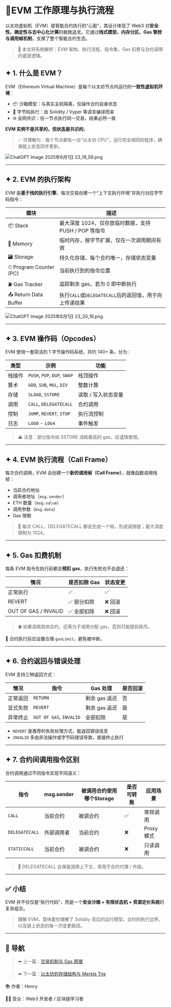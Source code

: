 # 📘EVM 工作原理与执行流程

以太坊虚拟机（EVM）是智能合约执行的“心脏”，其设计体现了 Web3 对**安全性、确定性与去中心化计算**的极致追求。它通过**栈式模型、内存分区、Gas 管控与调用帧机制**，支撑了整个智能合约生态。

> 📌 本文将系统解析：EVM 架构、执行流程、指令集、Gas 扣费与合约调用的底层逻辑。
> 

## ✦ 1. 什么是 EVM？

EVM（Ethereum Virtual Machine）是每个以太坊节点内运行的**一致性虚拟机环境**：

- 📦 沙箱模型：与真实主机隔离，仅操作合约自身状态
- 📜 字节码执行：由 Solidity / Vyper 等语言编译而来
- 🌐 全网共识：任一节点执行同一交易，结果必然一致

**EVM 实例不是共享的，但状态是共识的**。

> ✅ 可理解为：每个节点都有一台“以太坊 CPU”，运行完全相同的程序，确保链上状态同步更新。
> 

![ChatGPT Image 2025年6月1日 23_19_59.png](%F0%9F%93%98EVM%20%E5%B7%A5%E4%BD%9C%E5%8E%9F%E7%90%86%E4%B8%8E%E6%89%A7%E8%A1%8C%E6%B5%81%E7%A8%8B%20200aee4329e3804d9d9af219e409ed40/ChatGPT_Image_2025%E5%B9%B46%E6%9C%881%E6%97%A5_23_19_59.png)

---

## ✦ 2. EVM 的执行架构

EVM 是**基于栈的执行引擎**，每次交易创建一个“上下文执行环境”并执行对应字节码指令：

| 模块 | 描述 |
| --- | --- |
| 📦 Stack | 最大深度 1024，仅存放临时数据，支持 PUSH / POP 等指令 |
| 🧠 Memory | 临时内存，按字节扩展，仅在一次调用期间有效 |
| 🗃 Storage | 持久化存储，每个合约唯一，存储状态变量 |
| ⏱ Program Counter (PC) | 当前执行到的指令位置 |
| ⛽ Gas Tracker | 追踪剩余 gas，若为 0 即中断执行 |
| 📤 Return Data Buffer | 执行`CALL`或`DELEGATECALL`后的返回值，用于向上传递结果 |

![ChatGPT Image 2025年6月1日 23_20_16.png](%F0%9F%93%98EVM%20%E5%B7%A5%E4%BD%9C%E5%8E%9F%E7%90%86%E4%B8%8E%E6%89%A7%E8%A1%8C%E6%B5%81%E7%A8%8B%20200aee4329e3804d9d9af219e409ed40/ChatGPT_Image_2025%E5%B9%B46%E6%9C%881%E6%97%A5_23_20_16.png)

---

## ✦ 3. EVM 操作码（Opcodes）

EVM 使用一套简洁的 1 字节操作码系统，共约 140+ 条，分为：

| 类型 | 示例 | 功能 |
| --- | --- | --- |
| 栈操作 | `PUSH`, `POP`, `DUP`, `SWAP` | 栈顶操作 |
| 算术 | `ADD`, `SUB`, `MUL`, `DIV` | 整数计算 |
| 存储 | `SLOAD`, `SSTORE` | 读取 / 写入状态变量 |
| 调用 | `CALL`, `DELEGATECALL` | 合约调用 |
| 控制 | `JUMP`, `REVERT`, `STOP` | 执行流控制 |
| 日志 | `LOG0` - `LOG4` | 事件触发 |

> ⚠️ 注意：部分指令如 SSTORE 消耗极高的 gas，应谨慎使用。
> 

---

## ✦ 4. EVM 执行流程（Call Frame）

每次合约调用，EVM 会创建一个**新的调用帧（Call Frame）**，就像函数调用栈帧：

- 当前合约地址
- 调用者地址（`msg.sender`）
- ETH 数量（`msg.value`）
- 调用参数（`msg.data`）
- Gas 限额

> 🌊 每次 CALL、DELEGATECALL 都会生成一个帧，形成调用链；最大深度限制为 1024。
> 

---

## ✦ 5. Gas 扣费机制

每条 EVM 指令在执行前都会**预扣 gas**，执行失败也不会退还：

| 情况 | 是否扣除 Gas | 状态变更 |
| --- | --- | --- |
| 正常执行 | ✅ | ✅ |
| REVERT | ✅ 部分扣除 | ❌ 回滚 |
| OUT OF GAS / INVALID | ✅ 全部扣除 | ❌ 回滚 |

> ⛽ 如果调用其他合约，还需为子调用分配 gas，否则可能提前耗尽。
> 

📌 合约执行前应设置合理 `gasLimit`，避免被中断。

---

## ✦ 6. 合约返回与错误处理

EVM 支持三种返回方式：

| 情况 | 指令 | Gas 处理 | 是否回滚 |
| --- | --- | --- | --- |
| 正常返回 | `RETURN` | 剩余 gas 返还 | 否 |
| 显式失败 | `REVERT` | 剩余 gas 返还 | 是 |
| 异常终止 | `OUT OF GAS`, `INVALID` | 全部扣除 | 是 |
- `REVERT` 是推荐的失败处理方式，能返回错误信息
- `INVALID` 多由非法操作或字节码错误导致，直接终止执行

---

## ✦ 7. 合约间调用指令区别

合约调用通过不同指令实现不同语义：

| 指令 | msg.sender | 被调用合约使用哪个Storage | 是否可转账 | 应用场景 |
| --- | --- | --- | --- | --- |
| `CALL` | 当前合约 | 被调合约 | ✅ | 常规调用 |
| `DELEGATECALL` | 外部调用者 | 当前合约 | ❌ | Proxy 模式 |
| `STATICCALL` | 当前合约 | 被调合约 | ❌ | 只读调用 |

> 🔁 DELEGATECALL 会保留调用上下文，常用于合约代理 / 升级。
> 

---

## ✅ 小结

EVM 并不仅仅是“执行代码”，而是一个**安全沙箱 + 有限状态机 + 资源定价系统**的复杂组合。

> 理解 EVM，意味着你理解了 Solidity 背后的运行模型，合约的执行边界，以及链上状态的每一次变更路径。
> 

---

## 🔄 导航

> ⬅️ 上一篇：[交易机制与 Gas 原理](%F0%9F%93%98%E4%BA%A4%E6%98%93%E6%9C%BA%E5%88%B6%E4%B8%8E%20Gas%20%E5%8E%9F%E7%90%86%20200aee4329e380c09d20f12f72a04770.md)
> 

> ⬅️ 下一篇：[以太坊的存储结构与 Merkle Trie](%F0%9F%93%98EVM%20%E5%B7%A5%E4%BD%9C%E5%8E%9F%E7%90%86%E4%B8%8E%E6%89%A7%E8%A1%8C%E6%B5%81%E7%A8%8B%20200aee4329e3804d9d9af219e409ed40.md)
> 

📚 作者：Henry

👨‍💻 受众：Web3 开发者 / 区块链学习者